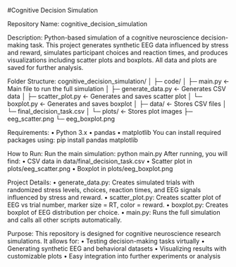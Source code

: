 
#Cognitive Decision Simulation

Repository Name: cognitive_decision_simulation

Description:
Python-based simulation of a cognitive neuroscience decision-making task. This project generates synthetic EEG data influenced by stress and reward, simulates participant choices and reaction times, and produces visualizations including scatter plots and boxplots. All data and plots are saved for further analysis.

Folder Structure:
cognitive_decision_simulation/
│
├─ code/
│   ├─ main.py                 ← Main file to run the full simulation
│   ├─ generate_data.py        ← Generates CSV data
│   ├─ scatter_plot.py         ← Generates and saves scatter plot
│   └─ boxplot.py              ← Generates and saves boxplot
│
├─ data/                       ← Stores CSV files
│   └─ final_decision_task.csv
│
└─ plots/                      ← Stores plot images
    ├─ eeg_scatter.png
    └─ eeg_boxplot.png

Requirements:
•	Python 3.x
•	pandas
•	matplotlib
You can install required packages using:
pip install pandas matplotlib

How to Run:
Run the main simulation:
python main.py
After running, you will find:
•	CSV data in data/final_decision_task.csv
•	Scatter plot in plots/eeg_scatter.png
•	Boxplot in plots/eeg_boxplot.png

Project Details:
•	generate_data.py: Creates simulated trials with randomized stress levels, choices, reaction times, and EEG signals influenced by stress and reward.
•	scatter_plot.py: Creates scatter plot of EEG vs trial number, marker size = RT, color = reward.
•	boxplot.py: Creates boxplot of EEG distribution per choice.
•	main.py: Runs the full simulation and calls all other scripts automatically.

Purpose:
This repository is designed for cognitive neuroscience research simulations. It allows for:
•	Testing decision-making tasks virtually
•	Generating synthetic EEG and behavioral datasets
•	Visualizing results with customizable plots
•	Easy integration into further experiments or analysis

